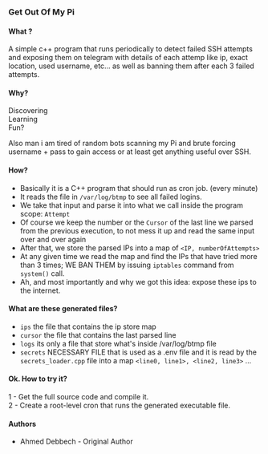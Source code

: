 ### Get Out Of My Pi 

#### What ?
A simple c++ program that runs periodically to detect failed SSH attempts and exposing them on telegram with details of each attemp like ip, exact location, used username, etc... as well as banning them after each 3 failed attempts.

#### Why?

Discovering \
Learning \
Fun? 

Also man i am tired of random bots scanning my Pi and brute forcing username + pass to gain access or at least get anything useful over SSH.

#### How?
* Basically it is a C++ program that should run as cron job. (every minute)
* It reads the file in `/var/log/btmp` to see all failed logins.
* We take that input and parse it into what we call inside the program scope: `Attempt`
* Of course we keep the number or the `Cursor` of the last line we  parsed from the previous execution, to not mess it up and read the same input over and over again
* After that, we store the parsed IPs into a map of `<IP, numberOfAttempts>`
* At any given time we read the map and find the IPs that have tried more than 3 times; WE BAN THEM by issuing `iptables` command from `system()` call.
* Ah, and most importantly and why we got this idea: expose these ips to the internet.

#### What are these generated files?
 * `ips` the file that contains the ip store map
* `cursor` the file that contains the last parsed line
* `logs` its only a file that store what's inside /var/log/btmp file
* `secrets` NECESSARY FILE that is used as a .env file and it is read by the `secrets_loader.cpp` file into a map `<line0, line1>, <line2, line3>` ... 

#### Ok. How to try it?
1 - Get the full source code and compile it. \
2 - Create a root-level cron that runs the generated executable file.

#### Authors
* Ahmed Debbech - Original Author

